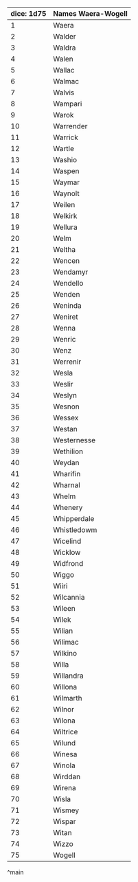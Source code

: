 | dice: 1d75 | Names Waera-Wogell|
| ---- | ---- |
|1|Waera|
|2|Walder|
|3|Waldra|
|4|Walen|
|5|Wallac|
|6|Walmac|
|7|Walvis|
|8|Wampari|
|9|Warok|
|10|Warrender|
|11|Warrick|
|12|Wartle|
|13|Washio|
|14|Waspen|
|15|Waymar|
|16|Waynolt|
|17|Weilen|
|18|Welkirk|
|19|Wellura|
|20|Welm|
|21|Weltha|
|22|Wencen|
|23|Wendamyr|
|24|Wendello|
|25|Wenden|
|26|Weninda|
|27|Weniret|
|28|Wenna|
|29|Wenric|
|30|Wenz|
|31|Werrenir|
|32|Wesla|
|33|Weslir|
|34|Weslyn|
|35|Wesnon|
|36|Wessex|
|37|Westan|
|38|Westernesse|
|39|Wethilion|
|40|Weydan|
|41|Wharifin|
|42|Wharnal|
|43|Whelm|
|44|Whenery|
|45|Whipperdale|
|46|Whistledowm|
|47|Wicelind|
|48|Wicklow|
|49|Widfrond|
|50|Wiggo|
|51|Wiiri|
|52|Wilcannia|
|53|Wileen|
|54|Wilek|
|55|Wilian|
|56|Wilimac|
|57|Wilkino|
|58|Willa|
|59|Willandra|
|60|Willona|
|61|Wilmarth|
|62|Wilnor|
|63|Wilona|
|64|Wiltrice|
|65|Wilund|
|66|Winesa|
|67|Winola|
|68|Wirddan|
|69|Wirena|
|70|Wisla|
|71|Wismey|
|72|Wispar|
|73|Witan|
|74|Wizzo|
|75|Wogell|
^main
